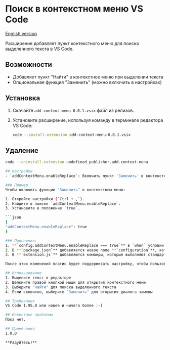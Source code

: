 # Поиск в контекстном меню VS Code

[English version](README.md)

Расширение добавляет пункт контекстного меню для поиска выделенного текста в VS Code.

## Возможности
- Добавляет пункт "Найти" в контекстное меню при выделении текста
- Опциональная функция "Заменить" (можно включить в настройках)

## Установка
1. Скачайте `add-context-menu-0.0.1.vsix` файл из релизов.
2. Установите расширение, используя команду в терминале редактора VS Code:

   ```bash
   code --install-extension add-context-menu-0.0.1.vsix

 ## Удаление

   ```bash
   code --uninstall-extension undefined_publisher.add-context-menu

## Настройки
- `addContextMenu.enableReplace`: Включить пункт 'Заменить' в контекстном меню

### Пример
Чтобы включить функцию "Заменить" в контекстном меню:

1. Откройте настройки (`Ctrl + ,`).
2. Найдите в поиске `addContextMenu.enableReplace`.
3. Установите в положение `true`.

```json
{
  "addContextMenu.enableReplace": true
}

### Пояснения:
1. **`config.addContextMenu.enableReplace === true`** в `when` условии в `menus` определяет, когда пункт "Замена" будет отображаться в контекстном меню.
2. В **`package.json`** добавляется новое поле **`configuration`**, которое позволяет пользователю настраивать этот параметр.
3. В **`extension.js`** добавляются команды, которые выполняют стандартные команды поиска и замены VS Code.

После этих изменений плагин будет поддерживать настройку, чтобы пользователь мог включать/выключать пункт "Замена" в контекстном меню.

## Использование
1. Выделите текст в редакторе
2. Щелкните правой кнопкой мыши для открытия контекстного меню
3. Выберите "Найти" для поиска выделенного текста
4. Если включено, выберите "Заменить" для открытия диалога замены 

## Требования
VS Code 1.95.0 или новее и ничего более :-)

## Известные проблемы
Пока нет.

## Примечания
1.0.0

**Радуйтесь!**
